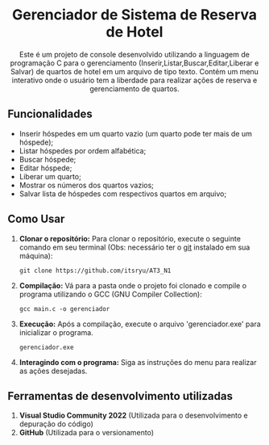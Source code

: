 <!DOCTYPE html>
<html xmlns="http://www.w3.org/1999/xhtml">
<body>
    <div id="container">
        <div align="center" style="display: inline_block">
            <h1>Gerenciador de Sistema de Reserva de Hotel</h1>
            <p>Este é um projeto de console desenvolvido utilizando a linguagem de programação C para o gerenciamento (Inserir,Listar,Buscar,Editar,Liberar e Salvar) de quartos de hotel em um arquivo de tipo texto. Contém um menu interativo onde o usuário tem a liberdade para realizar ações de reserva e gerenciamento de quartos.</p>
        </div>
        <div>
            <h2>Funcionalidades</h2>
            <ul>
                <li>Inserir hóspedes em um quarto vazio (um quarto pode ter mais de um hóspede);</li>
                <li>Listar hóspedes por ordem alfabética;</li>
                <li>Buscar hóspede;</li>
                <li>Editar hóspede;</li>
                <li>Liberar um quarto;</li>
                <li>Mostrar os números dos quartos vazios;</li>
                <li>Salvar lista de hóspedes com respectivos quartos em arquivo;</li>
            </ul>
            <h2>Como Usar</h2>
            <ol>
                <li>
                    <strong>Clonar o repositório:</strong> Para clonar o repositório, execute o seguinte comando em seu terminal (Obs: necessário ter o <a href="https://git-scm.com/downloads">git</a> instalado em sua máquina):
                    <pre><code>git clone https://github.com/itsryu/AT3_N1</code></pre>
                </li>
                <li>
                    <strong>Compilação:</strong> Vá para a pasta onde o projeto foi clonado e compile o programa utilizando o GCC (GNU Compiler Collection):
                    <pre><code>gcc main.c -o gerenciador</code></pre>
                </li>
                <li>
                    <strong>Execução:</strong> Após a compilação, execute o arquivo 'gerenciador.exe' para inicializar o programa.
                    <pre><code>gerenciador.exe</code></pre>
                </li>
                <li><strong>Interagindo com o programa:</strong> Siga as instruções do menu para realizar as ações desejadas.</li>
            </ol>
            <h2>Ferramentas de desenvolvimento utilizadas</h2>
            <ol>
                <li><strong>Visual Studio Community 2022</strong> (Utilizada para o desenvolvimento e depuração do código)</li>
                <li><strong>GitHub</strong> (Utilizada para o versionamento)</li>
            </ol>
        </div>
    </div>
</body>
</html>
